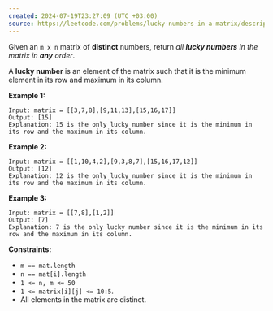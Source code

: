 ```yaml
---
created: 2024-07-19T23:27:09 (UTC +03:00)
source: https://leetcode.com/problems/lucky-numbers-in-a-matrix/description/?envType=daily-question&envId=2024-07-19
---
```

Given an `m x n` matrix of **distinct** numbers, return _all **lucky numbers** in the matrix in **any** order_.

A **lucky number** is an element of the matrix such that it is the minimum element in its row and maximum in its column.

**Example 1:**

```
Input: matrix = [[3,7,8],[9,11,13],[15,16,17]]
Output: [15]
Explanation: 15 is the only lucky number since it is the minimum in its row and the maximum in its column.
```

**Example 2:**

```
Input: matrix = [[1,10,4,2],[9,3,8,7],[15,16,17,12]]
Output: [12]
Explanation: 12 is the only lucky number since it is the minimum in its row and the maximum in its column.
```

**Example 3:**

```
Input: matrix = [[7,8],[1,2]]
Output: [7]
Explanation: 7 is the only lucky number since it is the minimum in its row and the maximum in its column.
```

**Constraints:**

-   `m == mat.length`
-   `n == mat[i].length`
-   `1 <= n, m <= 50`
-   `1 <= matrix[i][j] <= 10:5`.
-   All elements in the matrix are distinct.
